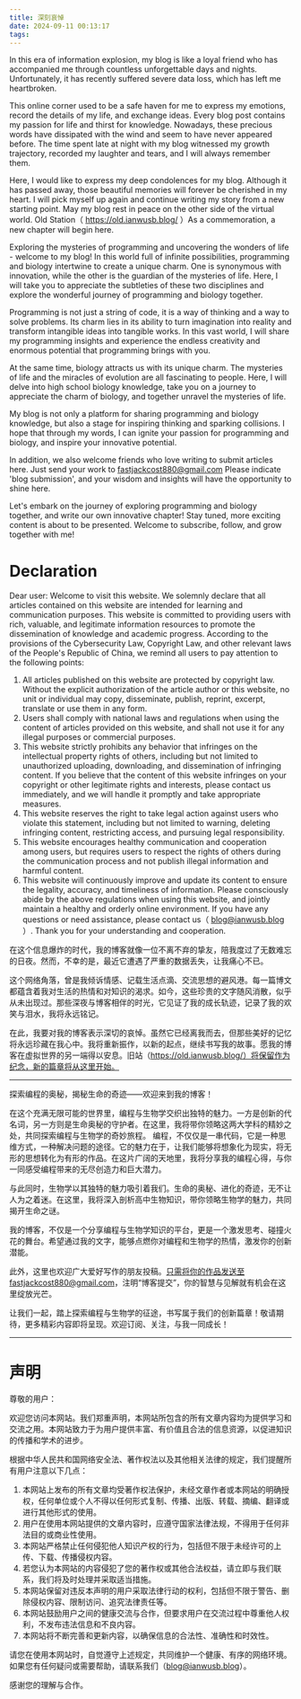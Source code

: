 ```yaml
---
title: 深刻哀悼
date: 2024-09-11 00:13:17
tags:
---
```


In this era of information explosion, my blog is like a loyal friend who has accompanied me through countless unforgettable days and nights. Unfortunately, it has recently suffered severe data loss, which has left me heartbroken.

This online corner used to be a safe haven for me to express my emotions, record the details of my life, and exchange ideas. Every blog post contains my passion for life and thirst for knowledge. Nowadays, these precious words have dissipated with the wind and seem to have never appeared before. The time spent late at night with my blog witnessed my growth trajectory, recorded my laughter and tears, and I will always remember them.

Here, I would like to express my deep condolences for my blog. Although it has passed away, those beautiful memories will forever be cherished in my heart. I will pick myself up again and continue writing my story from a new starting point. May my blog rest in peace on the other side of the virtual world. Old Station（ https://old.ianwusb.blog/ ）As a commemoration, a new chapter will begin here.

Exploring the mysteries of programming and uncovering the wonders of life - welcome to my blog!
In this world full of infinite possibilities, programming and biology intertwine to create a unique charm. One is synonymous with innovation, while the other is the guardian of the mysteries of life. Here, I will take you to appreciate the subtleties of these two disciplines and explore the wonderful journey of programming and biology together.

Programming is not just a string of code, it is a way of thinking and a way to solve problems. Its charm lies in its ability to turn imagination into reality and transform intangible ideas into tangible works. In this vast world, I will share my programming insights and experience the endless creativity and enormous potential that programming brings with you.

At the same time, biology attracts us with its unique charm. The mysteries of life and the miracles of evolution are all fascinating to people. Here, I will delve into high school biology knowledge, take you on a journey to appreciate the charm of biology, and together unravel the mysteries of life.

My blog is not only a platform for sharing programming and biology knowledge, but also a stage for inspiring thinking and sparking collisions. I hope that through my words, I can ignite your passion for programming and biology, and inspire your innovative potential.

In addition, we also welcome friends who love writing to submit articles here. Just send your work to fastjackcost880@gmail.com Please indicate 'blog submission', and your wisdom and insights will have the opportunity to shine here.

Let's embark on the journey of exploring programming and biology together, and write our own innovative chapter! Stay tuned, more exciting content is about to be presented. Welcome to subscribe, follow, and grow together with me!

# Declaration

Dear user:
Welcome to visit this website. We solemnly declare that all articles contained on this website are intended for learning and communication purposes. This website is committed to providing users with rich, valuable, and legitimate information resources to promote the dissemination of knowledge and academic progress.
According to the provisions of the Cybersecurity Law, Copyright Law, and other relevant laws of the People's Republic of China, we remind all users to pay attention to the following points:

1. All articles published on this website are protected by copyright law. Without the explicit authorization of the article author or this website, no unit or individual may copy, disseminate, publish, reprint, excerpt, translate or use them in any form.
2. Users shall comply with national laws and regulations when using the content of articles provided on this website, and shall not use it for any illegal purposes or commercial purposes.
3. This website strictly prohibits any behavior that infringes on the intellectual property rights of others, including but not limited to unauthorized uploading, downloading, and dissemination of infringing content.
   If you believe that the content of this website infringes on your copyright or other legitimate rights and interests, please contact us immediately, and we will handle it promptly and take appropriate measures.
4. This website reserves the right to take legal action against users who violate this statement, including but not limited to warning, deleting infringing content, restricting access, and pursuing legal responsibility.
5. This website encourages healthy communication and cooperation among users, but requires users to respect the rights of others during the communication process and not publish illegal information and harmful content.
6. This website will continuously improve and update its content to ensure the legality, accuracy, and timeliness of information.
   Please consciously abide by the above regulations when using this website, and jointly maintain a healthy and orderly online environment. If you have any questions or need assistance, please contact us（ blog@ianwusb.blog ）.
   Thank you for your understanding and cooperation.



在这个信息爆炸的时代，我的博客就像一位不离不弃的挚友，陪我度过了无数难忘的日夜。然而，不幸的是，最近它遭遇了严重的数据丢失，让我痛心不已。

这个网络角落，曾是我倾诉情感、记载生活点滴、交流思想的避风港。每一篇博文都蕴含着我对生活的热情和对知识的渴求。如今，这些珍贵的文字随风消散，似乎从未出现过。那些深夜与博客相伴的时光，它见证了我的成长轨迹，记录了我的欢笑与泪水，我将永远铭记。

在此，我要对我的博客表示深切的哀悼。虽然它已经离我而去，但那些美好的记忆将永远珍藏在我心中。我将重新振作，以新的起点，继续书写我的故事。愿我的博客在虚拟世界的另一端得以安息。旧站（https://old.ianwusb.blog/）将保留作为纪念，新的篇章将从这里开始。

------

探索编程的奥秘，揭秘生命的奇迹——欢迎来到我的博客！

在这个充满无限可能的世界里，编程与生物学交织出独特的魅力。一方是创新的代名词，另一方则是生命奥秘的守护者。在这里，我将带你领略这两大学科的精妙之处，共同探索编程与生物学的奇妙旅程。
编程，不仅仅是一串代码，它是一种思维方式，一种解决问题的途径。它的魅力在于，让我们能够将想象化为现实，将无形的思想转化为有形的作品。在这片广阔的天地里，我将分享我的编程心得，与你一同感受编程带来的无尽创造力和巨大潜力。

与此同时，生物学以其独特的魅力吸引着我们。生命的奥秘、进化的奇迹，无不让人为之着迷。在这里，我将深入剖析高中生物知识，带你领略生物学的魅力，共同揭开生命之谜。

我的博客，不仅是一个分享编程与生物学知识的平台，更是一个激发思考、碰撞火花的舞台。希望通过我的文字，能够点燃你对编程和生物学的热情，激发你的创新潜能。

此外，这里也欢迎广大爱好写作的朋友投稿。只需将你的作品发送至fastjackcost880@gmail.com，注明“博客提交”，你的智慧与见解就有机会在这里绽放光芒。

让我们一起，踏上探索编程与生物学的征途，书写属于我们的创新篇章！敬请期待，更多精彩内容即将呈现。欢迎订阅、关注，与我一同成长！

------


# 声明

尊敬的用户：

欢迎您访问本网站。我们郑重声明，本网站所包含的所有文章内容均为提供学习和交流之用。本网站致力于为用户提供丰富、有价值且合法的信息资源，以促进知识的传播和学术的进步。

根据中华人民共和国网络安全法、著作权法以及其他相关法律的规定，我们提醒所有用户注意以下几点：

1. 本网站上发布的所有文章均受著作权法保护，未经文章作者或本网站的明确授权，任何单位或个人不得以任何形式复制、传播、出版、转载、摘编、翻译或进行其他形式的使用。
2. 用户在使用本网站提供的文章内容时，应遵守国家法律法规，不得用于任何非法目的或商业性使用。
3. 本网站严格禁止任何侵犯他人知识产权的行为，包括但不限于未经许可的上传、下载、传播侵权内容。
4. 若您认为本网站的内容侵犯了您的著作权或其他合法权益，请立即与我们联系，我们将及时处理并采取适当措施。
5. 本网站保留对违反本声明的用户采取法律行动的权利，包括但不限于警告、删除侵权内容、限制访问、追究法律责任等。
6. 本网站鼓励用户之间的健康交流与合作，但要求用户在交流过程中尊重他人权利，不发布违法信息和不良内容。
7. 本网站将不断完善和更新内容，以确保信息的合法性、准确性和时效性。

请您在使用本网站时，自觉遵守上述规定，共同维护一个健康、有序的网络环境。如果您有任何疑问或需要帮助，请联系我们（blog@ianwusb.blog）。

感谢您的理解与合作。
